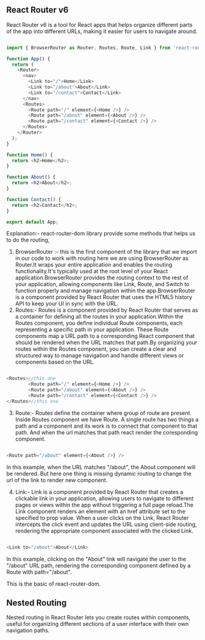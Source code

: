 ## React Router v6
React Router v6 is a tool for React apps that helps organize different parts of the app into different URLs, making it easier for users to navigate around.

```javascript

import { BrowserRouter as Router, Routes, Route, Link } from 'react-router-dom';

function App() {
  return (
    <Router>
      <nav>
        <Link to="/">Home</Link>
        <Link to="/about">About</Link>
        <Link to="/contact">Contact</Link>
      </nav>
      <Routes>
        <Route path="/" element={<Home />} />
        <Route path="/about" element={<About />} />
        <Route path="/contact" element={<Contact />} />
      </Routes>
    </Router>
  );
}

function Home() {
  return <h2>Home</h2>;
}

function About() {
  return <h2>About</h2>;
}

function Contact() {
  return <h2>Contact</h2>;
}

export default App;

```

Explanation:- react-router-dom library provide some methods that helps us to do the routing, 
1. BrowserRouter :- this is the first component of the library that we import in our code to work with routing here we are using BrowserRouter as Router.It wraps your entire application and enables the routing functionality.It's typically used at the root level of your React application.BrowserRouter provides the routing context to the rest of your application, allowing components like Link, Route, and Switch to function properly and manage navigation within the app.BrowserRouter is a component provided by React Router that uses the HTML5 history API to keep your UI in sync with the URL.
2. Routes:- Routes is a component provided by React Router that serves as a container for defining all the routes in your application.Within the Routes component, you define individual Route components, each representing a specific path in your application. These Route components map a URL path to a corresponding React component that should be rendered when the URL matches that path.By organizing your routes within the Routes component, you can create a clear and structured way to manage navigation and handle different views or components based on the URL.

```javascript

<Routes>//this one
        <Route path="/" element={<Home />} />
        <Route path="/about" element={<About />} />
        <Route path="/contact" element={<Contact />} />
</Routes>//this one

```
3. Route:- Routes define the container where group of route are present. Inside Routes component we have Route. A single route has two things a path and a component and its work is to connect that component to that path. And when the url matches that path react render the coresponding component.

```javascript

<Route path="/about" element={<About />} />

```
In this example, when the URL matches "/about", the About component will be rendered.
But here one thing is missing dynamic routing to change the url of the link to render new component.

4. Link:- Link is a component provided by React Router that creates a clickable link in your application, allowing users to navigate to different pages or views within the app without triggering a full page reload.The Link component renders an <a> element with an href attribute set to the specified to prop value. When a user clicks on the Link, React Router intercepts the click event and updates the URL using client-side routing, rendering the appropriate component associated with the clicked Link.

```javascript

<Link to="/about">About</Link>

```

In this example, clicking on the "About" link will navigate the user to the "/about" URL path, rendering the corresponding component defined by a Route with path="/about".

This is the basic of react-router-dom.




## Nested Routing
Nested routing in React Router lets you create routes within components, useful for organizing different sections of a user interface with their own navigation paths.































